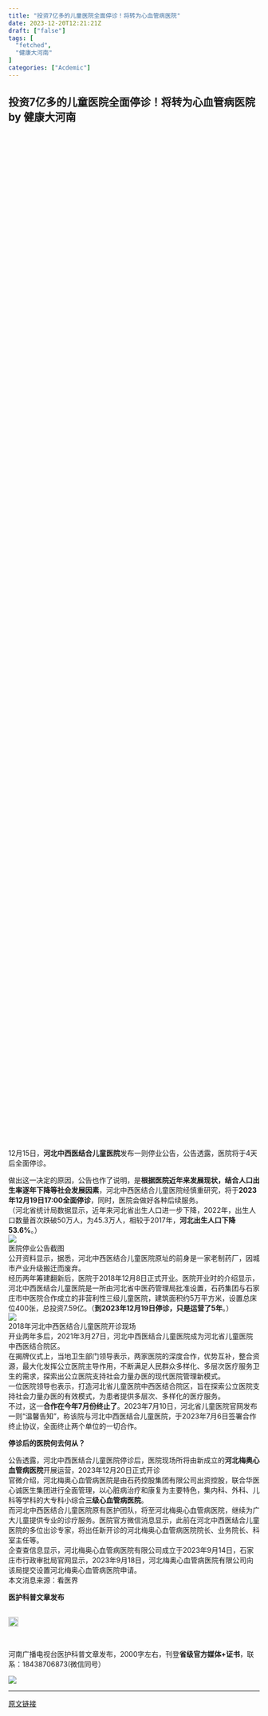 ```yaml
---
title: "投资7亿多的儿童医院全面停诊！将转为心血管病医院"
date: 2023-12-20T12:21:21Z
draft: ["false"]
tags: [
  "fetched",
  "健康大河南"
]
categories: ["Acdemic"]
---
```

投资7亿多的儿童医院全面停诊！将转为心血管病医院 by 健康大河南
------
<div><section><section powered-by="xiumi.us"><section><section powered-by="xiumi.us"><section><section powered-by="xiumi.us"><section><svg viewbox="0 0 1 1"></svg></section></section></section><section><section powered-by="xiumi.us"><section><section><section powered-by="xiumi.us"><section><section><section powered-by="xiumi.us"><section><section><section powered-by="xiumi.us"><section><svg viewbox="0 0 1 1"></svg></section></section><section powered-by="xiumi.us"><section><svg viewbox="0 0 1 1"></svg></section></section></section></section></section></section></section></section></section></section></section></section><section><section powered-by="xiumi.us"><section><svg viewbox="0 0 1 1"></svg></section></section></section></section><section powered-by="xiumi.us"><p><span>12月15日，<span><strong>河北中西医结合儿童医院</strong></span>发布一则停业公告，公告透露，医院将于4天后全面停诊。</span></p><section><span>做出这一决定的原因，公告也作了说明，是<span><strong>根据医院近年来发展现状，结合人口出生率逐年下降等社会发展因素</strong></span>，河北中西医结合儿童医院经慎重研究，将于<span><strong>2023年12月19日17:00全面停诊</strong></span>，同时，医院会做好各种后续服务。</span></section><section><span>（<span>河北省统计局数据显示，近年来河北省出生人口进一步下降，2022年，出生人口数量首次跌破50万人，为45.3万人，相较于2017年，<span><strong>河北出生人口下降53.6%</strong></span>。</span>）</span></section></section></section></section></section><section><section><img data-imgfileid="100129237" data-ratio="0.581267217630854" data-s="300,640" data-src="https://mmbiz.qpic.cn/mmbiz_png/FyFnCbNp7ljmF4nDUqPIviazZyampJ0W8OBdKjsmwyV0YAfXufs6iay5ZBnwuTiaYjQtHGkfyzf7IvYSyySRD4acw/640?wx_fmt=png&amp;from=appmsg" data-type="png" data-w="726" src="https://mmbiz.qpic.cn/mmbiz_png/FyFnCbNp7ljmF4nDUqPIviazZyampJ0W8OBdKjsmwyV0YAfXufs6iay5ZBnwuTiaYjQtHGkfyzf7IvYSyySRD4acw/640?wx_fmt=png&amp;from=appmsg"></section></section><section powered-by="xiumi.us"><section><span>医院停业公告截图</span></section><section><span>公开资料显示，据悉，河北中西医结合儿童医院原址的前身是一家老制药厂，因城市产业升级搬迁而废弃。</span></section><section><span>经历两年筹建翻新后，医院于2018年12月8日正式开业。<span>医院开业时的介绍显示，河北中西医结合儿童医院是一所由河北省中医药管理局批准设置，石药集团与石家庄市中医院合作成立的非营利性三级儿童医院，建筑面积约5万平方米，设置总床位400张，总投资7.59亿。</span>（<span><strong><span>到2023年12月19日停诊，只是运营了5年</span></strong></span><span>。）</span></span><span></span></section></section><section><section><img data-imgfileid="100129238" data-ratio="0.6657407407407407" data-s="300,640" data-src="https://mmbiz.qpic.cn/mmbiz_png/FyFnCbNp7ljmF4nDUqPIviazZyampJ0W8iacBkMeUOo9fYmMsY75OreCia0VvQicveqia6wxg5zXHkJpqpj2AYUBVgA/640?wx_fmt=png&amp;from=appmsg" data-type="png" data-w="1080" src="https://mmbiz.qpic.cn/mmbiz_png/FyFnCbNp7ljmF4nDUqPIviazZyampJ0W8iacBkMeUOo9fYmMsY75OreCia0VvQicveqia6wxg5zXHkJpqpj2AYUBVgA/640?wx_fmt=png&amp;from=appmsg"></section></section><section powered-by="xiumi.us"><section><span>2018年河北中西医结合儿童医院开诊现场</span></section><section><span>开业两年多后，2021年3月27日，河北中西医结合儿童医院成为河北省儿童医院中西医结合院区。</span></section><section><span>在揭牌仪式上，当地卫生部门领导表示，两家医院的深度合作，优势互补，整合资源，最大化发挥公立医院主导作用，不断满足人民群众多样化、多层次医疗服务卫生的需求，探索出公立医院支持社会力量办医的现代医院管理新模式。</span></section><section><span>一位医院领导也表示，打造河北省儿童医院中西医结合院区，旨在探索公立医院支持社会力量办医的有效模式，为患者提供多层次、多样化的医疗服务。</span></section><section><span>不过，这一<span><strong>合作在今年7月份终止了</strong></span>。2023年7月10日，河北省儿童医院官网发布一则“温馨告知”，称该院与河北中西医结合儿童医院，于2023年7月6日签署合作终止协议，全面终止两个单位的一切合作。</span></section></section><section><section powered-by="xiumi.us"><section><section powered-by="xiumi.us"><section><p><span><strong>停诊后的医院何去何从？</strong></span></p></section></section></section></section></section><section powered-by="xiumi.us"><section><span>公告透露，河北中西医结合儿童医院停诊后，医院现场所将由新成立的<span><strong>河北梅奥心血管病医院</strong></span>开展运营，2023年12月20日正式开诊</span></section><section><span>官微介绍，河北梅奥心血管病医院是由石药控股集团有限公司出资控股，联合华医心诚医生集团进行全面管理，以心脏病治疗和康复为主要特色，集内科、外科、儿科等学科的大专科小综合<span><strong>三级心血管病医院</strong></span>。</span></section><section><span>而河北中西医结合儿童医院原有医护团队，将至河北梅奥心血管病医院，继续为广大儿童提供专业的诊疗服务。医院官方微信消息显示，此前在河北中西医结合儿童医院的多位出诊专家，将出任新开诊的河北梅奥心血管病医院院长、业务院长、科室主任等。</span></section><section><span>企查查信息显示，河北梅奥心血管病医院有限公司成立于2023年9月14日，石家庄市行政审批局官网显示，2023年9月18日，河北梅奥心血管病医院有限公司向该局提交设置河北梅奥心血管病医院申请。</span></section><section><span>本文消息来源：<span>看医界</span></span><span></span></section></section><section powered-by="xiumi.us"><section><section powered-by="xiumi.us"><section><section powered-by="xiumi.us"><p><span><strong><strong><span>医护科普文章发布</span></strong></strong></span></p></section></section><section><section powered-by="xiumi.us"><section><section powered-by="xiumi.us"><section><img data-imgfileid="100129240" data-ratio="0.998" data-s="300,640" data-type="png" data-w="500" width="15.997px" data-src="https://mmbiz.qpic.cn/mmbiz_png/FyFnCbNp7lhXcyjudM7jNT7ppA9FmQyUwR5TcmzpZoeV3ibYiblnjDBvMxUuAyUJXx9QBcLLbK11wcJ7WOw7zWLQ/640?wx_fmt=png&amp;wxfrom=5&amp;wx_lazy=1&amp;wx_co=1" src="https://mmbiz.qpic.cn/mmbiz_png/FyFnCbNp7lhXcyjudM7jNT7ppA9FmQyUwR5TcmzpZoeV3ibYiblnjDBvMxUuAyUJXx9QBcLLbK11wcJ7WOw7zWLQ/640?wx_fmt=png&amp;wxfrom=5&amp;wx_lazy=1&amp;wx_co=1"></section></section></section><section><section powered-by="xiumi.us"><section><img data-imgfileid="100129239" data-ratio="0.998" data-s="300,640" data-src="https://mmbiz.qpic.cn/mmbiz_png/FyFnCbNp7lhXcyjudM7jNT7ppA9FmQyUwR5TcmzpZoeV3ibYiblnjDBvMxUuAyUJXx9QBcLLbK11wcJ7WOw7zWLQ/640?wx_fmt=png&amp;wxfrom=5&amp;wx_lazy=1&amp;wx_co=1" data-type="png" data-w="500" width="20px" src="https://mmbiz.qpic.cn/mmbiz_png/FyFnCbNp7lhXcyjudM7jNT7ppA9FmQyUwR5TcmzpZoeV3ibYiblnjDBvMxUuAyUJXx9QBcLLbK11wcJ7WOw7zWLQ/640?wx_fmt=png&amp;wxfrom=5&amp;wx_lazy=1&amp;wx_co=1"></section></section><section powered-by="xiumi.us"><section><img data-imgfileid="100129242" data-ratio="0.998" data-s="300,640" data-type="png" data-w="500" width="12.9911px" data-src="https://mmbiz.qpic.cn/mmbiz_png/FyFnCbNp7lhXcyjudM7jNT7ppA9FmQyUwR5TcmzpZoeV3ibYiblnjDBvMxUuAyUJXx9QBcLLbK11wcJ7WOw7zWLQ/640?wx_fmt=png&amp;wxfrom=5&amp;wx_lazy=1&amp;wx_co=1" src="https://mmbiz.qpic.cn/mmbiz_png/FyFnCbNp7lhXcyjudM7jNT7ppA9FmQyUwR5TcmzpZoeV3ibYiblnjDBvMxUuAyUJXx9QBcLLbK11wcJ7WOw7zWLQ/640?wx_fmt=png&amp;wxfrom=5&amp;wx_lazy=1&amp;wx_co=1"></section></section></section></section></section><section><section powered-by="xiumi.us"><section><br data-filtered="filtered"></section></section></section></section></section><section><section powered-by="xiumi.us"><section><section powered-by="xiumi.us"><p><span>河南广播电视台医护科普文章发布，2000字左右，刊登<strong>省级官方媒体</strong></span><strong>+证书</strong><span>，</span><span>联</span><span>系：</span><span>18438706873(微信同</span><span>号）</span></p></section></section></section></section><p><img data-galleryid="" data-imgfileid="100129241" data-ratio="0.26636568848758463" data-s="300,640" data-src="https://mmbiz.qpic.cn/mmbiz_jpg/FyFnCbNp7ljYkI6ouyuk2BBwEPGjxian2XNltlNGVq8QjPp0QO7fVnB7Gmbw6qic2wTOnk6gF4zSWxXUpdI3Vib9g/640?wx_fmt=jpeg&amp;wxfrom=5&amp;wx_lazy=1&amp;wx_co=1" data-type="jpeg" data-w="886" src="https://mmbiz.qpic.cn/mmbiz_jpg/FyFnCbNp7ljYkI6ouyuk2BBwEPGjxian2XNltlNGVq8QjPp0QO7fVnB7Gmbw6qic2wTOnk6gF4zSWxXUpdI3Vib9g/640?wx_fmt=jpeg&amp;wxfrom=5&amp;wx_lazy=1&amp;wx_co=1"></p></section><p><mp-style-type data-value="3"></mp-style-type></p></div>  
<hr>
<a href="https://mp.weixin.qq.com/s/FQOMympu4mJZd1XgLQLZYA",target="_blank" rel="noopener noreferrer">原文链接</a>
